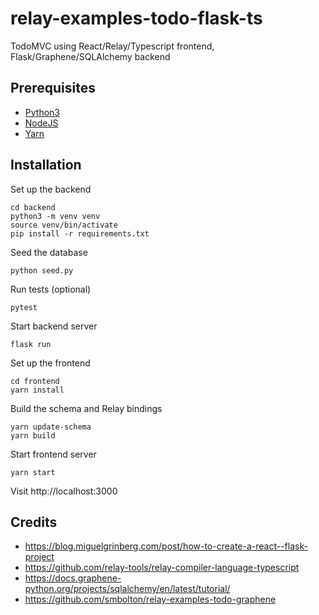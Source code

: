 # relay-examples-todo-flask-ts
TodoMVC using React/Relay/Typescript frontend, Flask/Graphene/SQLAlchemy backend

## Prerequisites

* [Python3](https://www.python.org)
* [NodeJS](https://nodejs.org)
* [Yarn](https://yarnpkg.com)

## Installation

Set up the backend

```
cd backend
python3 -m venv venv
source venv/bin/activate
pip install -r requirements.txt
```

Seed the database

```
python seed.py
```

Run tests (optional)

```
pytest
```

Start backend server

```
flask run
```

Set up the frontend

```
cd frontend
yarn install
```

Build the schema and Relay bindings

```
yarn update-schema
yarn build
```

Start frontend server

```
yarn start
```

Visit http://localhost:3000


## Credits

* https://blog.miguelgrinberg.com/post/how-to-create-a-react--flask-project
* https://github.com/relay-tools/relay-compiler-language-typescript
* https://docs.graphene-python.org/projects/sqlalchemy/en/latest/tutorial/
* https://github.com/smbolton/relay-examples-todo-graphene
